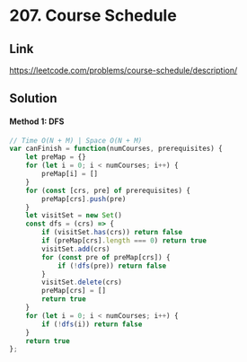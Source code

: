 # 207. Course Schedule

## Link
https://leetcode.com/problems/course-schedule/description/

## Solution
#### Method 1: DFS
```javascript
// Time O(N + M) | Space O(N + M)
var canFinish = function(numCourses, prerequisites) {
    let preMap = {}
    for (let i = 0; i < numCourses; i++) {
        preMap[i] = []
    }
    for (const [crs, pre] of prerequisites) {
        preMap[crs].push(pre)
    }
    let visitSet = new Set()
    const dfs = (crs) => {
        if (visitSet.has(crs)) return false
        if (preMap[crs].length === 0) return true
        visitSet.add(crs)
        for (const pre of preMap[crs]) {
            if (!dfs(pre)) return false
        }
        visitSet.delete(crs)
        preMap[crs] = []
        return true
    }
    for (let i = 0; i < numCourses; i++) {
        if (!dfs(i)) return false
    }
    return true
};
```
